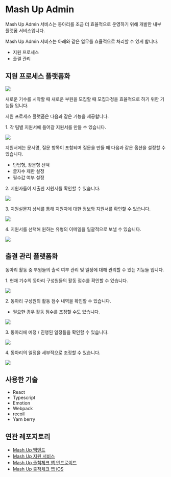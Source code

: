 # Mash Up Admin

Mash Up Admin 서비스는 동아리를 조금 더 효율적으로 운영하기 위해 개발한 내부 플랫폼 서비스입니다.

Mash Up Admin 서비스는 아래와 같은 업무를 효율적으로 처리할 수 있게 합니다.

- 지원 프로세스
- 출결 관리

## 지원 프로세스 플랫폼화

![](readme/images/recruit-thumbnail.png)

새로운 기수를 시작할 때 새로운 부원을 모집할 때 모집과정을 효율적으로 하기 위한 기능들 입니다.

지원 프로세스 플랫폼은 다음과 같은 기능을 제공합니다.

1\. 각 팀별 지원서에 들어갈 지원서를 만들 수 있습니다.

![](readme/images/application-form.png)

지원서에는 문서명, 질문 항목이 포함되며 질문을 만들 때 다음과 같은 옵션을 설정할 수 있습니다.

- 단답형, 장문형 선택
- 글자수 제한 설정
- 필수값 여부 설정

2\. 지원자들이 제출한 지원서를 확인할 수 있습니다.

![](readme/images/application.png)

3\. 지원설문지 상세를 통해 지원자에 대한 정보와 지원서를 확인할 수 있습니다.

![](readme/images/application-detail.png)

4\. 지원서를 선택해 원하는 유형의 이메일을 일괄적으로 보낼 수 있습니다.

![](readme/images/email.png)

## 출결 관리 플랫폼화

동아리 활동 중 부원들의 출석 여부 관리 및 일정에 대해 관리할 수 있는 기능들 입니다.

1\. 현재 기수의 동아리 구성원들의 활동 점수를 확인할 수 있습니다.

![](readme/images/activity-score.png)

2\. 동아리 구성원의 활동 점수 내역을 확인할 수 있습니다.

- 필요한 경우 활동 점수를 조정할 수도 있습니다.

![](readme/images/activity-score-detail.png)

3\. 동아리에 예정 / 진행된 일정들을 확인할 수 있습니다.

![](readme/images/schedule.png)

4\. 동아리의 일정을 세부적으로 조정할 수 있습니다.

![](readme/images/schedule-detail.png)

## 사용한 기술

- React
- Typescript
- Emotion
- Webpack
- recoil
- Yarn berry

## 연관 레포지토리

- [Mash Up 백엔드](https://github.com/mash-up-kr/mashup-server)
- [Mash Up 지원 서비스](https://github.com/mash-up-kr/mash-up-recruit-fe)
- [Mash Up 출척체크 앱 안드로이드](https://github.com/mash-up-kr/mashup_Android)
- [Mash Up 출척체크 앱 iOS](https://github.com/mash-up-kr/mashup-ios)
